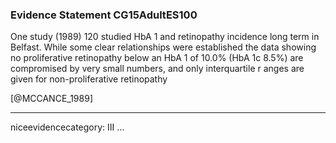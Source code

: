 ### Evidence Statement CG15AdultES100
One study (1989) 120 studied HbA 1 and retinopathy incidence long term in Belfast. While some clear relationships were established the data showing no proliferative retinopathy below an HbA 1 of 10.0% (HbA 1c 8.5%) are compromised by very small numbers, and only interquartile r anges are given for non-proliferative retinopathy

[@MCCANCE_1989]

---
niceevidencecategory: III
...


